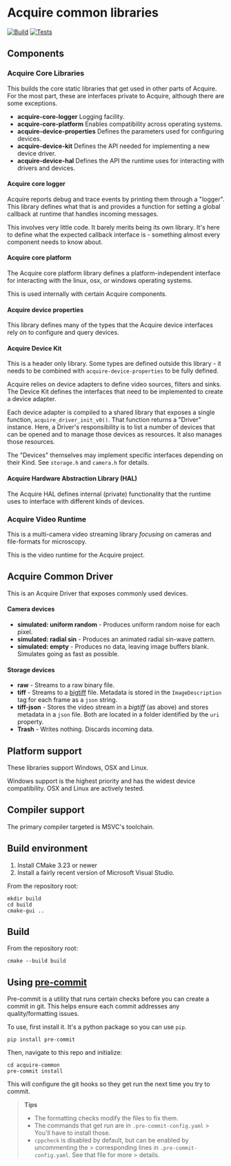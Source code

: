 # Acquire common libraries

[![Build](https://github.com/acquire-project/acquire-common/actions/workflows/build.yml/badge.svg)](https://github.com/acquire-project/acquire-common/actions/workflows/build.yml)
[![Tests](https://github.com/acquire-project/acquire-common/actions/workflows/test.yml/badge.svg)](https://github.com/acquire-project/acquire-common/actions/workflows/test.yml)

## Components

### Acquire Core Libraries

This builds the core static libraries that get used in other parts of Acquire.
For the most part, these are interfaces private to Acquire, although there are
some exceptions.

- **acquire-core-logger** Logging facility.
- **acquire-core-platform** Enables compatibility across operating systems.
- **acquire-device-properties** Defines the parameters used for configuring devices.
- **acquire-device-kit** Defines the API needed for implementing a new device driver.
- **acquire-device-hal** Defines the API the runtime uses for interacting with drivers and devices.

#### Acquire core logger

Acquire reports debug and trace events by printing them through a "logger".
This library defines what that is and provides a function for setting a global
callback at runtime that handles incoming messages.

This involves very little code. It barely merits being its own library. It's
here to define what the expected callback interface is - something almost every
component needs to know about.

#### Acquire core platform

The Acquire core platform library defines a platform-independent interface for
interacting with the linux, osx, or windows operating systems.

This is used internally with certain Acquire components.

#### Acquire device properties

This library defines many of the types that the Acquire device interfaces rely on to configure and query devices.

#### Acquire Device Kit

This is a header only library. Some types are defined outside this library -
it needs to be combined with `acquire-device-properties` to be fully defined.

Acquire relies on device adapters to define video sources, filters and sinks.
The Device Kit defines the interfaces that need to be implemented to create a
device adapter.

Each device adapter is compiled to a shared library that exposes a single
function, `acquire_driver_init_v0()`. That function returns a "Driver"
instance. Here, a Driver's responsibility is to list a number of devices that
can be opened and to manage those devices as resources. It also manages those
resources.

The "Devices" themselves may implement specific interfaces depending on their
Kind. See `storage.h` and `camera.h` for details.

#### Acquire Hardware Abstraction Library (HAL)

The Acquire HAL defines internal (private) functionality that the runtime uses
to interface with different kinds of devices.

### Acquire Video Runtime

This is a multi-camera video streaming library _focusing_ on cameras and file-formats for microscopy.

This is the video runtime for the Acquire project.

## Acquire Common Driver

This is an Acquire Driver that exposes commonly used devices.

#### Camera devices

- **simulated: uniform random** - Produces uniform random noise for each pixel.
- **simulated: radial sin** - Produces an animated radial sin-wave pattern.
- **simulated: empty** - Produces no data, leaving image buffers blank. Simulates going as fast as possible.

#### Storage devices

- **raw** - Streams to a raw binary file.
- **tiff** - Streams to a [bigtiff] file. Metadata is stored in the `ImageDescription` tag for each frame as a `json`
  string.
- **tiff-json** - Stores the video stream in a *bigtiff* (as above) and stores metadata in a `json` file. Both are
  located in a folder identified by the `uri` property.
- **Trash** - Writes nothing. Discards incoming data.

[bigtiff]: http://bigtiff.org/

## Platform support

These libraries support Windows, OSX and Linux.

Windows support is the highest priority and has the widest device compatibility. OSX and Linux are actively tested.

## Compiler support

The primary compiler targeted is MSVC's toolchain.

## Build environment

1. Install CMake 3.23 or newer
2. Install a fairly recent version of Microsoft Visual Studio.

From the repository root:

```
mkdir build
cd build
cmake-gui ..
```

## Build

From the repository root:

```
cmake --build build
```

## Using [pre-commit](https://pre-commit.com/)

Pre-commit is a utility that runs certain checks before you can create a commit
in git. This helps ensure each commit addresses any quality/formatting issues.

To use, first install it. It's a python package so you can use `pip`.

```
pip install pre-commit
```

Then, navigate to this repo and initialize:

```
cd acquire-common
pre-commit install
```

This will configure the git hooks so they get run the next time you try to commit.

> **Tips**
>
> - The formatting checks modify the files to fix them.
> - The commands that get run are in `.pre-commit-config.yaml`
    > You'll have to install those.
> - `cppcheck` is disabled by default, but can be enabled by uncommenting the
    > corresponding lines in `.pre-commit-config.yaml`. See that file for more
    > details.